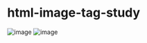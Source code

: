 # html-image-tag-study

![image](https://user-images.githubusercontent.com/38467658/175645040-7e23302b-e0b2-490a-872f-26ae2c6bd30b.png)
![image](https://user-images.githubusercontent.com/38467658/175645476-249b37a6-8c9a-403a-b099-72871aa16058.png)
